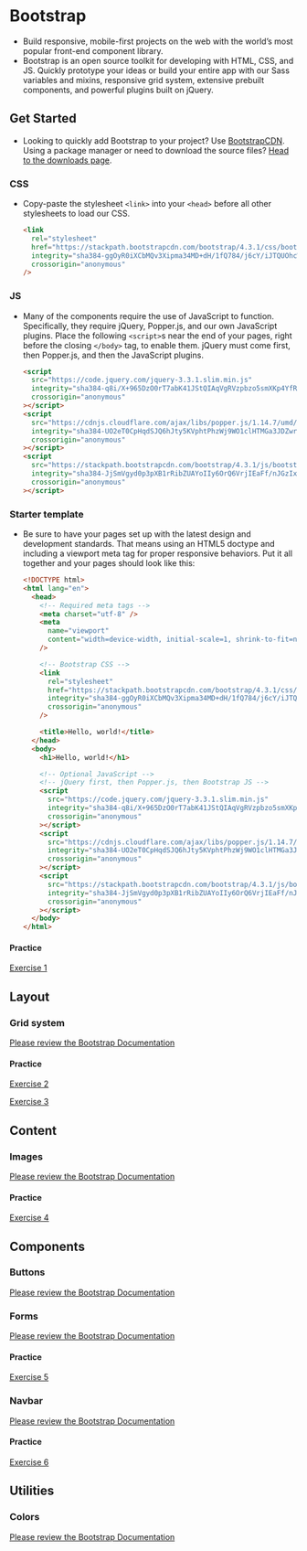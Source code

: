 # Bootstrap

- Build responsive, mobile-first projects on the web with the world’s most popular front-end component library.
- Bootstrap is an open source toolkit for developing with HTML, CSS, and JS. Quickly prototype your ideas or build your entire app with our Sass variables and mixins, responsive grid system, extensive prebuilt components, and powerful plugins built on jQuery.

## Get Started

- Looking to quickly add Bootstrap to your project? Use [BootstrapCDN](https://getbootstrap.com/docs/4.3/getting-started/introduction/). Using a package manager or need to download the source files? [Head to the downloads page](https://getbootstrap.com/docs/4.3/getting-started/download/).

### CSS

- Copy-paste the stylesheet `<link>` into your `<head>` before all other stylesheets to load our CSS.
  ```html
  <link
    rel="stylesheet"
    href="https://stackpath.bootstrapcdn.com/bootstrap/4.3.1/css/bootstrap.min.css"
    integrity="sha384-ggOyR0iXCbMQv3Xipma34MD+dH/1fQ784/j6cY/iJTQUOhcWr7x9JvoRxT2MZw1T"
    crossorigin="anonymous"
  />
  ```

### JS

- Many of the components require the use of JavaScript to function. Specifically, they require jQuery, Popper.js, and our own JavaScript plugins. Place the following `<script>`s near the end of your pages, right before the closing `</body>` tag, to enable them. jQuery must come first, then Popper.js, and then the JavaScript plugins.

  ```html
  <script
    src="https://code.jquery.com/jquery-3.3.1.slim.min.js"
    integrity="sha384-q8i/X+965DzO0rT7abK41JStQIAqVgRVzpbzo5smXKp4YfRvH+8abtTE1Pi6jizo"
    crossorigin="anonymous"
  ></script>
  <script
    src="https://cdnjs.cloudflare.com/ajax/libs/popper.js/1.14.7/umd/popper.min.js"
    integrity="sha384-UO2eT0CpHqdSJQ6hJty5KVphtPhzWj9WO1clHTMGa3JDZwrnQq4sF86dIHNDz0W1"
    crossorigin="anonymous"
  ></script>
  <script
    src="https://stackpath.bootstrapcdn.com/bootstrap/4.3.1/js/bootstrap.min.js"
    integrity="sha384-JjSmVgyd0p3pXB1rRibZUAYoIIy6OrQ6VrjIEaFf/nJGzIxFDsf4x0xIM+B07jRM"
    crossorigin="anonymous"
  ></script>
  ```

### Starter template

- Be sure to have your pages set up with the latest design and development standards. That means using an HTML5 doctype and including a viewport meta tag for proper responsive behaviors. Put it all together and your pages should look like this:

  ```html
  <!DOCTYPE html>
  <html lang="en">
    <head>
      <!-- Required meta tags -->
      <meta charset="utf-8" />
      <meta
        name="viewport"
        content="width=device-width, initial-scale=1, shrink-to-fit=no"
      />

      <!-- Bootstrap CSS -->
      <link
        rel="stylesheet"
        href="https://stackpath.bootstrapcdn.com/bootstrap/4.3.1/css/bootstrap.min.css"
        integrity="sha384-ggOyR0iXCbMQv3Xipma34MD+dH/1fQ784/j6cY/iJTQUOhcWr7x9JvoRxT2MZw1T"
        crossorigin="anonymous"
      />

      <title>Hello, world!</title>
    </head>
    <body>
      <h1>Hello, world!</h1>

      <!-- Optional JavaScript -->
      <!-- jQuery first, then Popper.js, then Bootstrap JS -->
      <script
        src="https://code.jquery.com/jquery-3.3.1.slim.min.js"
        integrity="sha384-q8i/X+965DzO0rT7abK41JStQIAqVgRVzpbzo5smXKp4YfRvH+8abtTE1Pi6jizo"
        crossorigin="anonymous"
      ></script>
      <script
        src="https://cdnjs.cloudflare.com/ajax/libs/popper.js/1.14.7/umd/popper.min.js"
        integrity="sha384-UO2eT0CpHqdSJQ6hJty5KVphtPhzWj9WO1clHTMGa3JDZwrnQq4sF86dIHNDz0W1"
        crossorigin="anonymous"
      ></script>
      <script
        src="https://stackpath.bootstrapcdn.com/bootstrap/4.3.1/js/bootstrap.min.js"
        integrity="sha384-JjSmVgyd0p3pXB1rRibZUAYoIIy6OrQ6VrjIEaFf/nJGzIxFDsf4x0xIM+B07jRM"
        crossorigin="anonymous"
      ></script>
    </body>
  </html>
  ```

#### Practice

[Exercise 1](exercises/bootstrap/ex_1.md)

## Layout

### Grid system

[Please review the Bootstrap Documentation](https://getbootstrap.com/docs/4.3/layout/grid/)

#### Practice

[Exercise 2](exercises/bootstrap/ex_2.md)

[Exercise 3](exercises/bootstrap/ex_3.md)

## Content

### Images

[Please review the Bootstrap Documentation](https://getbootstrap.com/docs/4.3/content/images/)

#### Practice

[Exercise 4](exercises/bootstrap/ex_4.md)

## Components

### Buttons

[Please review the Bootstrap Documentation](https://getbootstrap.com/docs/4.3/components/buttons/)

### Forms

[Please review the Bootstrap Documentation](https://getbootstrap.com/docs/4.3/components/forms/)

#### Practice

[Exercise 5](exercises/bootstrap/ex_5.md)

### Navbar

[Please review the Bootstrap Documentation](https://getbootstrap.com/docs/4.3/components/navbar/)

#### Practice

[Exercise 6](exercises/bootstrap/ex_6.md)

## Utilities

### Colors

[Please review the Bootstrap Documentation](https://getbootstrap.com/docs/4.3/utilities/colors/)
